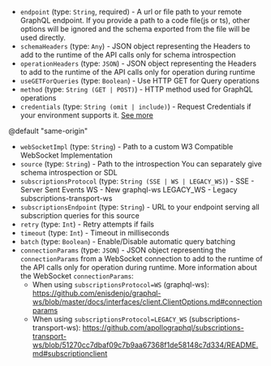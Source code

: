 
* `endpoint` (type: `String`, required) - A url or file path to your remote GraphQL endpoint.
If you provide a path to a code file(js or ts),
other options will be ignored and the schema exported from the file will be used directly.
* `schemaHeaders` (type: `Any`) - JSON object representing the Headers to add to the runtime of the API calls only for schema introspection
* `operationHeaders` (type: `JSON`) - JSON object representing the Headers to add to the runtime of the API calls only for operation during runtime
* `useGETForQueries` (type: `Boolean`) - Use HTTP GET for Query operations
* `method` (type: `String (GET | POST)`) - HTTP method used for GraphQL operations
* `credentials` (type: `String (omit | include)`) - Request Credentials if your environment supports it.
[See more](https://developer.mozilla.org/en-US/docs/Web/API/Request/credentials)

@default "same-origin"
* `webSocketImpl` (type: `String`) - Path to a custom W3 Compatible WebSocket Implementation
* `source` (type: `String`) - Path to the introspection
You can separately give schema introspection or SDL
* `subscriptionsProtocol` (type: `String (SSE | WS | LEGACY_WS)`) - SSE - Server Sent Events
WS - New graphql-ws
LEGACY_WS - Legacy subscriptions-transport-ws
* `subscriptionsEndpoint` (type: `String`) - URL to your endpoint serving all subscription queries for this source
* `retry` (type: `Int`) - Retry attempts if fails
* `timeout` (type: `Int`) - Timeout in milliseconds
* `batch` (type: `Boolean`) - Enable/Disable automatic query batching
* `connectionParams` (type: `JSON`) - JSON object representing the `connectionParams` from a WebSocket connection to add to the runtime of the API calls only for operation during runtime.
More information about the WebSocket `connectionParams`:
  - When using `subscriptionsProtocol=WS` (graphql-ws): https://github.com/enisdenjo/graphql-ws/blob/master/docs/interfaces/client.ClientOptions.md#connectionparams
  - When using `subscriptionsProtocol=LEGACY_WS` (subscriptions-transport-ws): https://github.com/apollographql/subscriptions-transport-ws/blob/51270cc7dbaf09c7b9aa67368f1de58148c7d334/README.md#subscriptionclient
